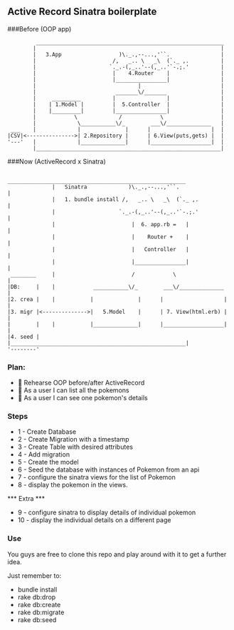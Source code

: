 ## Active Record Sinatra boilerplate

###Before (OOP app)

```
         ___________________________________________________________
        |                                                          |
        |   3.App                  )\._.,--...,'``.                |
        |                        /,   _.. \   _\  (`._ ,.          |
        |                       `._.-(,_..'--(,_..'`-.;.'          |
        |                        |    4.Router    |                |
        |                        |________________|                |
        |                                |                         |
        |                         _______\/_______                 |
        |     _________          |                |                |
        |    | 1.Model |         |  5.Controller  |                |
        |    |_________|         |________________|                |
        |            \             /            \                  |
        |             \___________\/_        ___\/______________   |
 ___    |             |              |      |                   |  |
|CSV|<--------------->| 2.Repository |      | 6.View(puts,gets) |  |
'---'   |             |______________|      |___________________|  |
        |__________________________________________________________|
```

###Now (ActiveRecord x Sinatra)

```
               ________________________________________________________
              |   Sinatra             )\._.,--...,'``.                |
              |   1. bundle install /,   _.. \   _\  (`._ ,.          |
              |                    `._.-(,_..'--(,_..'`-.;.'          |
              |                        |  6. app.rb =   |             |                      
              |                        |    Router +    |             |                      
              |                        |   Controller   |             |
              |                        |________________|             |
 ________     |                        /            \                 |
|DB:     |    |            ___________\/_        ___\/______________  |
|2. crea |    |           |              |      |                   | |
|3. migr |<-------------->|   5.Model    |      | 7. View(html.erb) | |
|        |    |           |______________|      |___________________| |
|4. seed |    |_______________________________________________________|
'--------' 
```

### Plan:

- 🔲 Rehearse OOP before/after ActiveRecord
- 🔲 As a user I can list all the pokemons
- 🔲 As a user I can see one pokemon's details


### Steps

- 1 - Create Database
- 2 - Create Migration with a timestamp
- 3 - Create Table with desired attributes
- 4 - Add migration
- 5 - Create the model
- 6 - Seed the database with instances of Pokemon from an api
- 7 - configure the sinatra views for the list of Pokemon
- 8 - display the pokemon in the views.

*** Extra ***

- 9 - configure sinatra to display details of individual pokemon
- 10 - display the individual details on a different page

### Use

You guys are free to clone this repo and play around with it to get a further idea.

Just remember to: 

- bundle install
- rake db:drop
- rake db:create
- rake db:migrate
- rake db:seed
